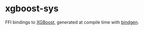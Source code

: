 # xgboost-sys

FFI bindings to [XGBoost](https://xgboost.readthedocs.io/), generated at compile
time with [bindgen](https://github.com/rust-lang-nursery/rust-bindgen).
